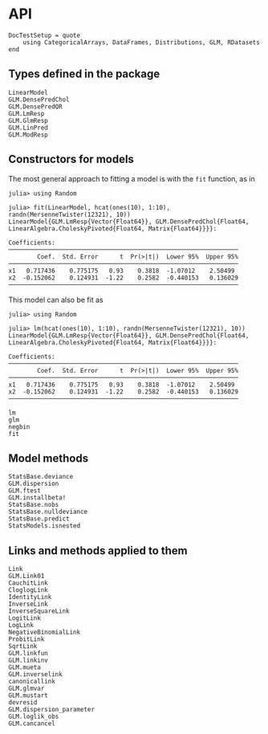 # API

```@meta
DocTestSetup = quote
    using CategoricalArrays, DataFrames, Distributions, GLM, RDatasets
end
```

## Types defined in the package

```@docs
LinearModel
GLM.DensePredChol
GLM.DensePredQR
GLM.LmResp
GLM.GlmResp
GLM.LinPred
GLM.ModResp
```

## Constructors for models

The most general approach to fitting a model is with the `fit` function, as in
```jldoctest
julia> using Random

julia> fit(LinearModel, hcat(ones(10), 1:10), randn(MersenneTwister(12321), 10))
LinearModel{GLM.LmResp{Vector{Float64}}, GLM.DensePredChol{Float64, LinearAlgebra.CholeskyPivoted{Float64, Matrix{Float64}}}}:

Coefficients:
────────────────────────────────────────────────────────────────
        Coef.  Std. Error      t  Pr(>|t|)  Lower 95%  Upper 95%
────────────────────────────────────────────────────────────────
x1   0.717436    0.775175   0.93    0.3818  -1.07012    2.50499
x2  -0.152062    0.124931  -1.22    0.2582  -0.440153   0.136029
────────────────────────────────────────────────────────────────
```

This model can also be fit as
```jldoctest
julia> using Random

julia> lm(hcat(ones(10), 1:10), randn(MersenneTwister(12321), 10))
LinearModel{GLM.LmResp{Vector{Float64}}, GLM.DensePredChol{Float64, LinearAlgebra.CholeskyPivoted{Float64, Matrix{Float64}}}}:

Coefficients:
────────────────────────────────────────────────────────────────
        Coef.  Std. Error      t  Pr(>|t|)  Lower 95%  Upper 95%
────────────────────────────────────────────────────────────────
x1   0.717436    0.775175   0.93    0.3818  -1.07012    2.50499
x2  -0.152062    0.124931  -1.22    0.2582  -0.440153   0.136029
────────────────────────────────────────────────────────────────
```

```@docs
lm
glm
negbin
fit
```

## Model methods
```@docs
StatsBase.deviance
GLM.dispersion
GLM.ftest
GLM.installbeta!
StatsBase.nobs
StatsBase.nulldeviance
StatsBase.predict
StatsModels.isnested
```

## Links and methods applied to them
```@docs
Link
GLM.Link01
CauchitLink
CloglogLink
IdentityLink
InverseLink
InverseSquareLink
LogitLink
LogLink
NegativeBinomialLink
ProbitLink
SqrtLink
GLM.linkfun
GLM.linkinv
GLM.mueta
GLM.inverselink
canonicallink
GLM.glmvar
GLM.mustart
devresid
GLM.dispersion_parameter
GLM.loglik_obs
GLM.cancancel
```
